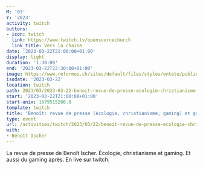 ```yaml
---
M: '03'
Y: '2023'
activity: twitch
buttons:
- icon: twitch
  link: https://www.twitch.tv/opensourcechurch
  link_title: Vers la chaine
date: '2023-03-22T21:00:00+01:00'
display: light
duration: '1:30:00'
end: '2023-03-22T22:30:00+01:00'
image: https://www.reformes.ch/sites/default/files/styles/entete/public/data/images/comm/257/Beno%C3%AEt%20Ischer.jpg
isodate: '2023-03-22'
location: twitch
path: 2023/03/2023-03-22-benoit-revue-de-presse-ecologie-christianisme-gaming-et-gaming.md
start: '2023-03-22T21:00:00+01:00'
start-unix: 1679515200.0
template: twitch
title: 'Benoît: revue de presse (écologie, christianisme, gaming) et gaming'
type: event
url: /activities/twitch/2023/03/22/benoit-revue-de-presse-ecologie-christianisme-gaming-et-gaming
with:
- Benoît Ischer
---
```

La revue de presse de Benoît Ischer. Écologie, christianisme et gaming. Et aussi du gaming après. En live sur twitch.